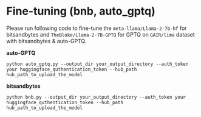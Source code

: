 # Fine-tuning (bnb, auto_gptq)

Please run following code to fine-tune the `meta-llama/Llama-2-7b-hf` for bitsandbytes and `TheBloke/Llama-2-7B-GPTQ` for GPTQ on `GAIR/lima` dataset with bitsandbytes & auto-GPTQ.

**auto-GPTQ**
```
python auto_gptq.py --output_dir your_output_directory --auth_token your huggingface_quthentication_token --hub_path hub_path_to_upload_the_model
```

**bitsandbytes**
```
python bnb.py --output_dir your_output_directory --auth_token your huggingface_quthentication_token --hub_path hub_path_to_upload_the_model
```